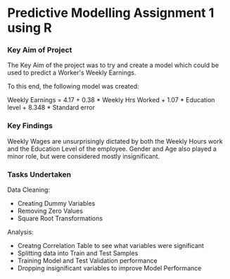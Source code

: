 # Predictive Modelling Assignment 1 using R

### Key Aim of Project

The Key Aim of the project was to try and create a model which could be used to predict a Worker's Weekly Earnings.

To this end, the following model was created:

Weekly Earnings = 4.17 	+ 0.38 * Weekly Hrs Worked 	+  1.07 * Education level + 8.348 * Standard error

### Key Findings
Weekly Wages are unsurprisingly dictated by both the Weekly Hours work and the Education Level of the employee. 
Gender and Age also played a minor role, but were considered mostly insignificant.

### Tasks Undertaken


Data Cleaning: 
- Creating Dummy Variables
- Removing Zero Values
- Square Root Transformations

Analysis:
- Creatng Correlation Table to see what variables were significant
- Splitting data into Train and Test Samples
- Training Model and Test Validation performance
- Dropping insignificant variables to improve Model Performance
